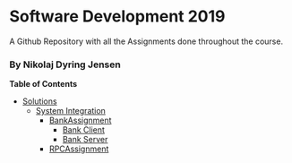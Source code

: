 # Software Development 2019
A Github Repository with all the Assignments done throughout the course.
### By Nikolaj Dyring Jensen

**Table of Contents**
* [Solutions](../tree/master/Solutions)
  * [System Integration](../tree/master/Solutions/System%20Integration)
    * [BankAssignment](../tree/master/Solutions/System%20Integration/BankAssignment)
      * [Bank Client](../tree/master/Solutions/System%20Integration/BankAssignment/BankClient)
      * [Bank Server](../tree/master/Solutions/System%20Integration/BankAssignment/BankServer)
    * [RPCAssignment](https://github.com/NikoDyring/Software2019/tree/master/Solutions/System%20Integration/RPCAssignment)

